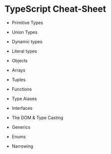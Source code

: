 # TypeScript Cheat-Sheet

- Primitive Types

- Union Types

- Dynamic types

- Literal types

- Objects

- Arrays

- Tuples

- Functions

- Type Aiases

- Interfaces

- The DOM & Type Casting

- Generics

- Enums

- Narrowing
